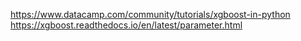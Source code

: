 https://www.datacamp.com/community/tutorials/xgboost-in-python  
https://xgboost.readthedocs.io/en/latest/parameter.html  
